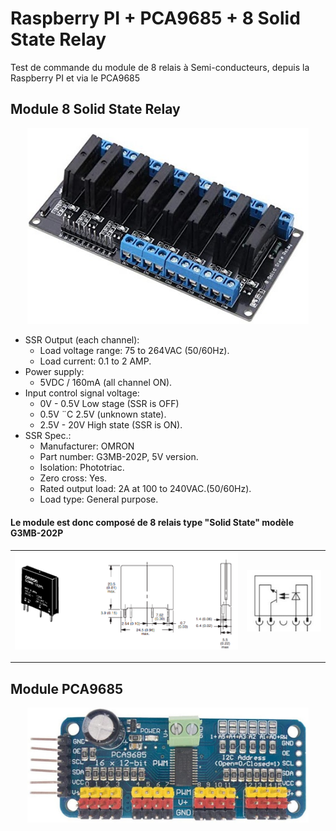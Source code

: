 # Raspberry PI + PCA9685 + 8 Solid State Relay

Test de commande du module de 8 relais à Semi-conducteurs, depuis la Raspberry PI et via le PCA9685

## Module 8 Solid State Relay

<a><center><img src="SolidStateRelay/8SolidStateRelay_1.jpg" width="450"></center></a>

- SSR Output (each channel):
    - Load voltage range: 75 to 264VAC (50/60Hz).
    - Load current: 0.1 to 2 AMP.
- Power supply:
    - 5VDC / 160mA (all channel ON).
- Input control signal voltage:
    - 0V - 0.5V Low stage (SSR is OFF)
    - 0.5V ¨C 2.5V (unknown state).
    - 2.5V - 20V High state (SSR is ON).
- SSR Spec.:
    - Manufacturer: OMRON
    - Part number: G3MB-202P, 5V version.
    - Isolation: Phototriac.
    - Zero cross: Yes.
    - Rated output load: 2A at 100 to 240VAC.(50/60Hz).
    - Load type: General purpose.

#### Le module est donc composé de 8 relais type "Solid State" modèle G3MB-202P

| <a><img src="SolidStateRelay/g3mb-202p.png" width="450"></a>|<a><img src="SolidStateRelay/g3mb-202p_2.png" width="150"></a>|
|-----|-----|

---

## Module PCA9685

<a><center><img src="PCA9685/PCA9685_16-channel-pwm-controller.jpg" width="450"></center></a>
